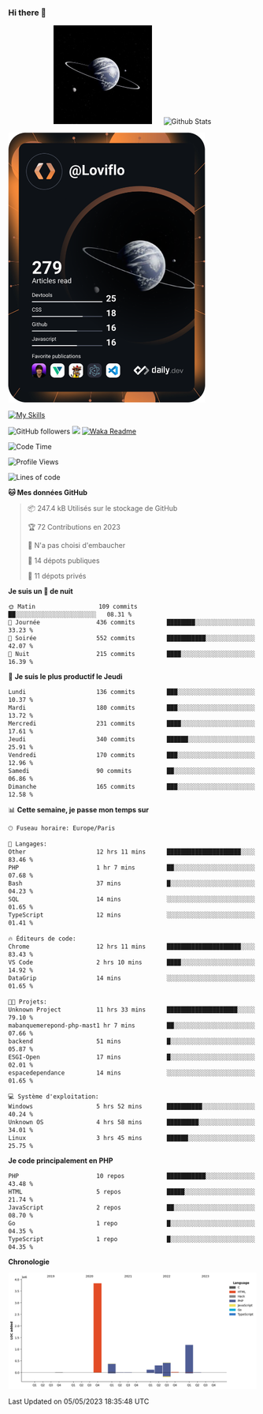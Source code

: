 ### Hi there 👋

<p align="center">
  <img src="https://github.com/Loviflo/Loviflo/blob/main/img/portrait.jpg" alt="Loviflo" height="200" style="margin-right: 20px"/>
  <img src="https://github-readme-stats.vercel.app/api?username=Loviflo&show_icons=true&theme=graywhite" alt="Github Stats" />
</p>

<a href="https://app.daily.dev/loviflo"><img src="https://github.com/loviflo/loviflo/blob/main/devcard.svg" width="400" alt="Loviflo's Dev Card"/></a>


[![My Skills](https://skillicons.dev/icons?i=php,laravel,symfony,mysql,js,ts,html,css,sass,angular,docker,webpack,vscode,figma,git,github,gitlab)](https://skillicons.dev)


![GitHub followers](https://img.shields.io/github/followers/Loviflo?label=Follow&style=social)
![](https://visitor-badge.glitch.me/badge?page_id=Loviflo.Loviflo)
[![Waka Readme](https://github.com/Loviflo/Loviflo/actions/workflows/update-stats.yml/badge.svg)](https://github.com/Loviflo/Loviflo/actions/workflows/update-stats.yml)

<!--START_SECTION:waka-->
![Code Time](http://img.shields.io/badge/Code%20Time-1%2C128%20hrs%2038%20mins-blue)

![Profile Views](http://img.shields.io/badge/Vues%20du%20profil-0-blue)

![Lines of code](https://img.shields.io/badge/Depuis%20Hello%20World%2C%20j%27ai%20%C3%A9crit-6.2%20million%20Lignes%20de%20code-blue)

**🐱 Mes données GitHub** 

> 📦 247.4 kB Utilisés sur le stockage de GitHub 
 > 
> 🏆 72 Contributions en 2023
 > 
> 🚫 N'a pas choisi d'embaucher
 > 
> 📜 14 dépots publiques 
 > 
> 🔑 11 dépots privés 
 > 
**Je suis un 🦉 de nuit** 

```text
🌞 Matin                  109 commits         ██░░░░░░░░░░░░░░░░░░░░░░░   08.31 % 
🌆 Journée                436 commits         ████████░░░░░░░░░░░░░░░░░   33.23 % 
🌃 Soirée                 552 commits         ███████████░░░░░░░░░░░░░░   42.07 % 
🌙 Nuit                   215 commits         ████░░░░░░░░░░░░░░░░░░░░░   16.39 % 
```
📅 **Je suis le plus productif le Jeudi** 

```text
Lundi                    136 commits         ███░░░░░░░░░░░░░░░░░░░░░░   10.37 % 
Mardi                    180 commits         ███░░░░░░░░░░░░░░░░░░░░░░   13.72 % 
Mercredi                 231 commits         ████░░░░░░░░░░░░░░░░░░░░░   17.61 % 
Jeudi                    340 commits         ██████░░░░░░░░░░░░░░░░░░░   25.91 % 
Vendredi                 170 commits         ███░░░░░░░░░░░░░░░░░░░░░░   12.96 % 
Samedi                   90 commits          ██░░░░░░░░░░░░░░░░░░░░░░░   06.86 % 
Dimanche                 165 commits         ███░░░░░░░░░░░░░░░░░░░░░░   12.58 % 
```


📊 **Cette semaine, je passe mon temps sur** 

```text
🕑︎ Fuseau horaire: Europe/Paris

💬 Langages: 
Other                    12 hrs 11 mins      █████████████████████░░░░   83.46 % 
PHP                      1 hr 7 mins         ██░░░░░░░░░░░░░░░░░░░░░░░   07.68 % 
Bash                     37 mins             █░░░░░░░░░░░░░░░░░░░░░░░░   04.23 % 
SQL                      14 mins             ░░░░░░░░░░░░░░░░░░░░░░░░░   01.65 % 
TypeScript               12 mins             ░░░░░░░░░░░░░░░░░░░░░░░░░   01.41 % 

🔥 Éditeurs de code: 
Chrome                   12 hrs 11 mins      █████████████████████░░░░   83.43 % 
VS Code                  2 hrs 10 mins       ████░░░░░░░░░░░░░░░░░░░░░   14.92 % 
DataGrip                 14 mins             ░░░░░░░░░░░░░░░░░░░░░░░░░   01.65 % 

🐱‍💻 Projets: 
Unknown Project          11 hrs 33 mins      ████████████████████░░░░░   79.10 % 
mabanquemerepond-php-mast1 hr 7 mins         ██░░░░░░░░░░░░░░░░░░░░░░░   07.66 % 
backend                  51 mins             █░░░░░░░░░░░░░░░░░░░░░░░░   05.87 % 
ESGI-Open                17 mins             █░░░░░░░░░░░░░░░░░░░░░░░░   02.01 % 
espacedependance         14 mins             ░░░░░░░░░░░░░░░░░░░░░░░░░   01.65 % 

💻 Système d'exploitation: 
Windows                  5 hrs 52 mins       ██████████░░░░░░░░░░░░░░░   40.24 % 
Unknown OS               4 hrs 58 mins       █████████░░░░░░░░░░░░░░░░   34.01 % 
Linux                    3 hrs 45 mins       ██████░░░░░░░░░░░░░░░░░░░   25.75 % 
```

**Je code principalement en PHP** 

```text
PHP                      10 repos            ███████████░░░░░░░░░░░░░░   43.48 % 
HTML                     5 repos             █████░░░░░░░░░░░░░░░░░░░░   21.74 % 
JavaScript               2 repos             ██░░░░░░░░░░░░░░░░░░░░░░░   08.70 % 
Go                       1 repo              █░░░░░░░░░░░░░░░░░░░░░░░░   04.35 % 
TypeScript               1 repo              █░░░░░░░░░░░░░░░░░░░░░░░░   04.35 % 
```



**Chronologie**

![Lines of Code chart](https://raw.githubusercontent.com/Loviflo/Loviflo/main/assets/bar_graph.png)


 Last Updated on 05/05/2023 18:35:48 UTC
<!--END_SECTION:waka-->
